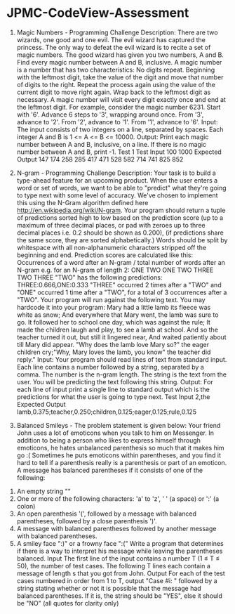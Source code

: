 # JPMC-CodeView-Assessment

1) Magic Numbers - Programming Challenge Description:
There are two wizards, one good and one evil. The evil wizard has captured the princess. The only way to defeat the evil wizard is to recite a set of magic numbers. The good wizard has given you two numbers, A and B. Find every magic number between A and B, inclusive.
A magic number is a number that has two characteristics:
No digits repeat.
Beginning with the leftmost digit, take the value of the digit and move that number of digits to the right. Repeat the process again using the value of the current digit to move right again. Wrap back to the leftmost digit as necessary. A magic number will visit every digit exactly once and end at the leftmost digit.
For example, consider the magic number 6231.
Start with '6'. Advance 6 steps to '3', wrapping around once.
From '3', advance to '2'.
From '2', advance to '1'.
From '1', advance to '6'.
Input:
The input consists of two integers on a line, separated by spaces. Each integer A and B is 1 <= A <= B <= 10000.
Output:
Print each magic number between A and B, inclusive, on a line. If there is no magic number between A and B, print -1.
Test 1
Test Input
100 1000
Expected Output
147
174
258
285
417
471
528
582
714
741
825
852

2) N-gram - Programming Challenge Description:
Your task is to build a type-ahead feature for an upcoming product.
When the user enters a word or set of words, we want to be able to "predict" what they're going to type next with some level of accuracy. We've chosen to implement this using the N-Gram algorithm defined here http://en.wikipedia.org/wiki/N-gram.
Your program should return a tuple of predictions sorted high to low based on the prediction score (up to a maximum of three decimal places, or pad with zeroes up to three decimal places i.e. 0.2 should be shown as 0.200), (if predictions share the same score, they are sorted alphabetically.) Words should be split by whitespace with all non-alphanumeric characters stripped off the beginning and end.
Prediction scores are calculated like this:
Occurrences of a word after an N-gram / total number of words after an N-gram
e.g. for an N-gram of length 2:
ONE TWO ONE TWO THREE TWO THREE
"TWO" has the following predictions:
THREE:0.666,ONE:0.333
"THREE" occurred 2 times after a "TWO" and "ONE" occurred 1 time after a "TWO", for a total of 3 occurrences after a "TWO".
Your program will run against the following text. You may hardcode it into your program:
Mary had a little lamb its fleece was white as snow;
And everywhere that Mary went, the lamb was sure to go.
It followed her to school one day, which was against the rule;
It made the children laugh and play, to see a lamb at school.
And so the teacher turned it out, but still it lingered near,
And waited patiently about till Mary did appear.
"Why does the lamb love Mary so?" the eager children cry;"Why, Mary loves the lamb, you know" the teacher did reply."
Input:
Your program should read lines of text from standard input. Each line contains a number followed by a string, separated by a comma. The number is the n-gram length. The string is the text from the user. You will be predicting the text following this string.
Output:
For each line of input print a single line to standard output which is the predictions for what the user is going to type next.
Test Input
2,the
Expected Output
lamb,0.375;teacher,0.250;children,0.125;eager,0.125;rule,0.125

3) Balanced Smileys - The problem statement is given below:
Your friend John uses a lot of emoticons when you talk to him on Messenger. In addition to being a person who likes to express himself through emoticons, he hates unbalanced parenthesis so much that it makes him go :(
Sometimes he puts emoticons within parentheses, and you find it hard to tell if a parenthesis really is a parenthesis or part of an emoticon.
A message has balanced parentheses if it consists of one of the following:
1.  An empty string ""
2. One or more of the following characters: 'a' to 'z', ' ' (a space) or ':' (a colon)
3.  An open parenthesis '(', followed by a message with balanced parentheses, followed by a close parenthesis ')'.
4. A message with balanced parentheses followed by another message with balanced parentheses.
5. A smiley face ":)" or a frowny face ":("
Write a program that determines if there is a way to interpret his message while leaving the parentheses balanced.
Input
The first line of the input contains a number T (1 ≤ T ≤ 50), the number of test cases. 
The following T lines each contain a message of length s that you got from John.
Output
For each of the test cases numbered in order from 1 to T, output "Case #i: " followed by a string stating whether or not it is possible that the message had balanced parentheses. If it is, the string should be "YES", else it should be "NO" (all quotes for clarity only)
